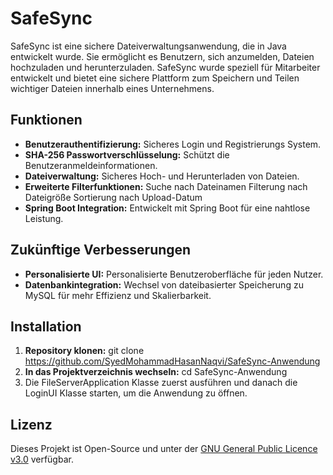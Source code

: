 # SafeSync

SafeSync ist eine sichere Dateiverwaltungsanwendung, die in Java entwickelt wurde. Sie ermöglicht es Benutzern, sich anzumelden, Dateien hochzuladen und herunterzuladen. SafeSync wurde speziell für Mitarbeiter entwickelt und bietet eine sichere Plattform zum Speichern und Teilen wichtiger Dateien innerhalb eines Unternehmens.


## Funktionen
- **Benutzerauthentifizierung:** Sicheres Login und Registrierungs System.
- **SHA-256 Passwortverschlüsselung:** Schützt die Benutzeranmeldeinformationen.
- **Dateiverwaltung:** Sicheres Hoch- und Herunterladen von Dateien.
- **Erweiterte Filterfunktionen:**
      Suche nach Dateinamen
      Filterung nach Dateigröße
      Sortierung nach Upload-Datum
- **Spring Boot Integration:** Entwickelt mit Spring Boot für eine nahtlose Leistung.
  
## Zukünftige Verbesserungen
- **Personalisierte UI:** Personalisierte Benutzeroberfläche für jeden Nutzer.
- **Datenbankintegration:** Wechsel von dateibasierter Speicherung zu MySQL für mehr Effizienz und Skalierbarkeit.

## Installation
1) **Repository klonen:**
   git clone https://github.com/SyedMohammadHasanNaqvi/SafeSync-Anwendung
2) **In das Projektverzeichnis wechseln:**
   cd SafeSync-Anwendung
3) Die FileServerApplication Klasse zuerst ausführen und danach die LoginUI Klasse starten, um die Anwendung zu öffnen.

## Lizenz
Dieses Projekt ist Open-Source und unter der [GNU General Public Licence v3.0](https://www.gnu.org/licenses/gpl-3.0.html) verfügbar.
